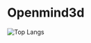 # Openmind3d

![Top Langs](https://github-readme-stats.vercel.app/api/top-langs/?username=openmind3d&hide=html)
